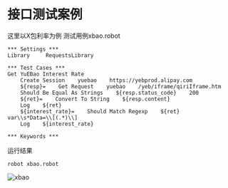 # 接口测试案例

这里以X包利率为例
测试用例xbao.robot
```
*** Settings ***
Library     RequestsLibrary

*** Test Cases ***
Get YuEBao Interest Rate
    Create Session    yuebao    https://yebprod.alipay.com
    ${resp}=    Get Request    yuebao    /yeb/iframe/qiriIframe.htm
    Should Be Equal As Strings    ${resp.status_code}    200
    ${ret}=    Convert To String    ${resp.content}
    Log    ${ret}
    ${interest_rate}=    Should Match Regexp    ${ret}    var\\s*Data=\\[(.*)\\]
    Log    ${interest_rate}

*** Keywords ***

```
运行结果
```
robot xbao.robot
```
![xbao](https://zzqfsy.github.io/image/robotframework/xbao1.png)
